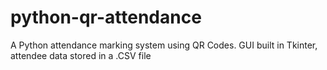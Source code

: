# python-qr-attendance
A Python attendance marking system using QR Codes. GUI built in Tkinter, attendee data stored in a .CSV file
